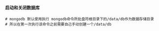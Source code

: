 #### 启动和关闭数据库
```
# mongodb 默认使用执行 mongodb命令所处盘符根目录下的/data/db作为数据存储目录
# 所以在第一次执行该命令之前需要自己手动创建一个/data/db
```